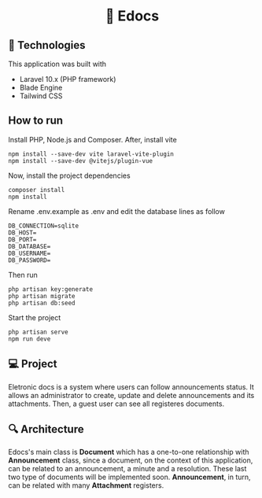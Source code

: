 <h1 align="center">📄 <b>Edocs</b></h1>

## 🚀 Technologies

This application was built with

- Laravel 10.x (PHP framework)
- Blade Engine
- Tailwind CSS

## How to run

Install PHP, Node.js and Composer. After, install vite

```
npm install --save-dev vite laravel-vite-plugin
npm install --save-dev @vitejs/plugin-vue
```

Now, install the project dependencies

```
composer install
npm install
```

Rename .env.example as .env and edit the database lines as follow

```
DB_CONNECTION=sqlite
DB_HOST=
DB_PORT=
DB_DATABASE=
DB_USERNAME=
DB_PASSWORD=
```

Then run

```
php artisan key:generate
php artisan migrate
php artisan db:seed
```

Start the project

```
php artisan serve
npm run deve
```

##  💻 Project

Eletronic docs is a system where users can follow announcements status. It allows an administrator to create, update and delete announcements and its attachments. Then, a guest user can see all registeres documents.

## 🔍 Architecture

Edocs's main class is **Document** which has a one-to-one relationship with **Announcement** class, since a document, on the context of this application, can be related to an announcement, a minute and a resolution. These last two type of documents will be implemented soon. **Announcement**, in turn, can be related with many **Attachment** registers.
